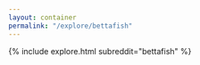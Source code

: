 ```yaml
---
layout: container
permalink: "/explore/bettafish"
---
```


<link rel="stylesheet" type="text/css" href="/static/css/explore.css">
{% include explore.html subreddit="bettafish" %}
